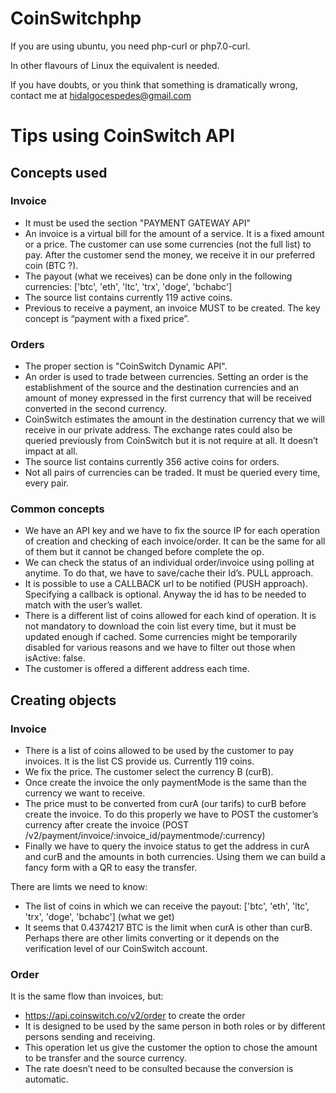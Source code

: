 # CoinSwitchphp


If you are using ubuntu, you need php-curl or php7.0-curl.

In other flavours of Linux the equivalent is needed.

If you have doubts, or you think that something is dramatically wrong, contact me at
hidalgocespedes@gmail.com


# Tips using CoinSwitch API

## Concepts used

### Invoice

  - It must be used the section "PAYMENT GATEWAY API"
  - An invoice is a virtual bill for the amount of a service. It is a fixed amount or a price. The customer can use some currencies (not the full list) to pay. After the customer send the money, we receive it in our preferred coin (BTC ?).
  -  The payout (what we receives) can be done only in the following currencies: ['btc', 'eth', 'ltc', 'trx', 'doge', 'bchabc']
  - The source list contains currently 119 active coins.
  - Previous to receive a payment, an invoice MUST to be created. The key concept is “payment with a fixed price”.
  

### Orders

- The proper section is "CoinSwitch Dynamic API".
- An order is used to trade between currencies. Setting an order is the establishment of  the source and the destination currencies and an amount of money expressed in the first currency that will be received converted in the second currency.
- CoinSwitch estimates the amount in the destination currency that we will receive in our private address. The exchange rates could also be queried previously from CoinSwitch but it is not require at all. It doesn’t impact at all.
- The source list contains currently 356 active coins for orders.
- Not all pairs of currencies can be traded. It must be queried every time, every pair.

### Common concepts

- We have an API key and we have to fix the source IP for each operation of  creation and checking of each invoice/order. It can be the same for all of them but it cannot be changed before complete the op.
- We can check the status of an individual order/invoice using polling at anytime. To do that, we have to save/cache their Id’s. PULL approach.
- It is possible to use a CALLBACK url to be notified (PUSH approach). Specifying a callback is optional. Anyway the id has to be needed to match with the user’s wallet.
- There is a different list of coins allowed for each kind of operation. It is not mandatory to download the coin list every time, but it must be updated enough if cached. Some currencies might be temporarily disabled for various reasons and we have to filter out those when isActive: false.
- The customer is offered a different address each time.

## Creating objects

### Invoice
- There is a list of coins allowed to be used by the customer to pay invoices. It is the list CS provide us. Currently 119 coins.
- We fix the price. The customer select the currency B (curB).
- Once create the invoice the only paymentMode is the same than the currency we want to receive.
- The price must to be converted from curA (our tarifs) to curB before create the invoice. To do this properly we have to POST the customer’s currency after create the invoice (POST /v2/payment/invoice/:invoice_id/paymentmode/:currency)
- Finally we have to query the invoice status to get the address in curA and curB and the amounts in both currencies. Using them we can build a fancy form with a QR to easy the transfer.


There are limts we need to know:

- The list of coins in which we can receive the payout: ['btc', 'eth', 'ltc', 'trx', 'doge', 'bchabc']  (what we get)
- It seems that 0.4374217 BTC is the limit when curA is other than curB. Perhaps there are other limits converting or it depends on the verification level of our CoinSwitch account.


### Order

It is the same flow than invoices, but:

- https://api.coinswitch.co/v2/order to create the order
- It is designed to be used by the same person in both roles or by different persons sending and receiving.
- This operation let us give the customer the option to chose the amount to be transfer and the source currency.
- The rate doesn’t need to be consulted because the conversion is automatic.



